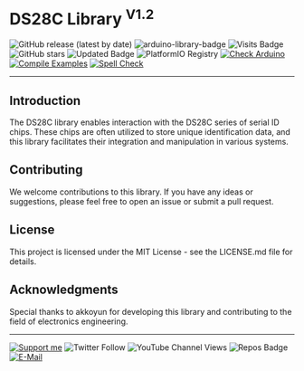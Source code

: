 # DS28C Library <sup>V1.2</sup>

![GitHub release (latest by date)](https://img.shields.io/github/v/release/akkoyun/DS28C) ![arduino-library-badge](https://www.ardu-badge.com/badge/DS28C.svg?) ![Visits Badge](https://badges.pufler.dev/visits/akkoyun/DS28C) ![GitHub stars](https://img.shields.io/github/stars/akkoyun/DS28C?style=flat&logo=github) ![Updated Badge](https://badges.pufler.dev/updated/akkoyun/DS28C) ![PlatformIO Registry](https://badges.registry.platformio.org/packages/akkoyun/library/DS28C.svg) 
[![Check Arduino](https://github.com/akkoyun/DS28C/actions/workflows/check-arduino.yml/badge.svg)](https://github.com/akkoyun/DS28C/actions/workflows/check-arduino.yml) [![Compile Examples](https://github.com/akkoyun/DS28C/actions/workflows/compile-examples.yml/badge.svg)](https://github.com/akkoyun/DS28C/actions/workflows/compile-examples.yml) [![Spell Check](https://github.com/akkoyun/DS28C/actions/workflows/spell-check.yml/badge.svg)](https://github.com/akkoyun/DS28C/actions/workflows/spell-check.yml)

---

## Introduction

The DS28C library enables interaction with the DS28C series of serial ID chips. These chips are often utilized to store unique identification data, and this library facilitates their integration and manipulation in various systems.

## Contributing

We welcome contributions to this library. If you have any ideas or suggestions, please feel free to open an issue or submit a pull request.

## License

This project is licensed under the MIT License - see the LICENSE.md file for details.

## Acknowledgments

Special thanks to akkoyun for developing this library and contributing to the field of electronics engineering.

---

[![Support me](https://img.shields.io/badge/Support-PATREON-GREEN.svg)](https://www.patreon.com/bePatron?u=62967889) ![Twitter Follow](https://img.shields.io/twitter/follow/gunceakkoyun?style=social) ![YouTube Channel Views](https://img.shields.io/youtube/channel/views/UCIguQGdaBT1GnnVMz5qAZ2Q?style=social) ![Repos Badge](https://badges.pufler.dev/repos/akkoyun) [![E-Mail](https://img.shields.io/badge/E_Mail-Mehmet_Gunce_Akkoyun-blue.svg)](mailto:akkoyun@me.com)
